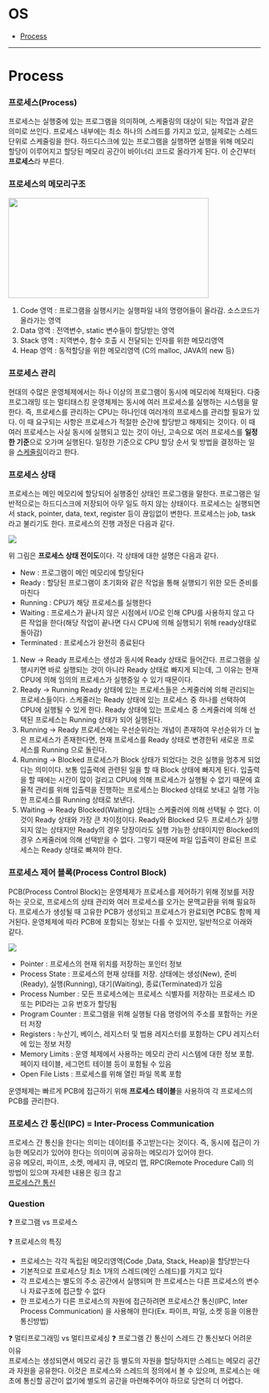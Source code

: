 # OS
- [Process](#process)

***

# Process
### 프로세스(Process)
프로세스는 실행중에 있는 프로그램을 의미하며, 스케줄링의 대상이 되는 작업과 같은 의미로 쓰인다. 프로세스 내부에는 최소 하나의 스레드를 가지고 있고, 실제로는 스레드 단위로 스케줄링을 한다. 
하드디스크에 있는 프로그램을 실행하면 실행을 위해 메모리 할당이 이루어지고 할당된 메모리 공간이 바이너리 코드로 올라가게 된다. 이 순간부터 **프로세스**라 부른다.  


### 프로세스의 메모리구조
<img src="https://user-images.githubusercontent.com/80737266/166136565-59993a30-ab66-459d-a8f0-294878eb8a39.png" width="400" height="200"/>  

1. Code  영역 : 프로그램을 실행시키는 실행파일 내의 명령어들이 올라감. 소스코드가 올라가는 영역
2. Data  영역 : 전역변수, static 변수들이 할당받는 영역
3. Stack 영역 : 지역변수, 함수 호출 시 전달되는 인자를 위한 메모리영역
4. Heap  영역 : 동적할당을 위한 메모리영역 (C의 malloc, JAVA의 new 등)  

### 프로세스 관리
현대의 수많은 운영체제에서는 하나 이상의 프로그램이 동시에 메모리에 적재된다. 다중 프로그래밍 또는 멀티태스킹 운영체제는 동시에 여러 프로세스를 실행하는 시스템을 말한다. 즉, 프로세스를 관리하는 CPU는 하나인데 여러개의 프로세스를 관리할 필요가 있다.  이 때 요구되는 사항은 프로세스가 적절한 순간에 할당받고 해제되는 것이다. 이 때 여러 프로세스는 사실 동시에 실행되고 있는 것이 아닌, 고속으로 여러 프로세스를 **일정한 기준**으로 오가며 실행된다. 일정한 기준으로 CPU 할당 순서 및 방법을 결정하는 일을 [스케줄링]()이라고 한다.

### 프로세스 상태
프로세스는 메인 메모리에 할당되어 실행중인 상태인 프로그램을 말한다. 프로그램은 일반적으로는 하드디스크에 저장되어 아무 일도 하지 않는 상태이다. 프로세스는 실행되면서 stack, pointer, data, text, register 등이 끊임없이 변한다. 프로세스는 job, task라고 불리기도 한다. 프로세스의 진행 과정은 다음과 같다.    

<img src="https://user-images.githubusercontent.com/80737266/166438951-3f134aca-3296-435e-be66-b6bb6745b7f3.png"/>

위 그림은 **프로세스 상태 전이도**이다. 각 상태에 대한 설명은 다음과 같다.   

- New : 프로그램이 메인 메모리에 할당된다
- Ready : 할당된 프로그램이 초기화와 같은 작업을 통해 실행되기 위한 모든 준비를 마친다
- Running : CPU가 해당 프로세스를 실행한다
- Waiting : 프로세스가 끝나지 않은 시점에서 I/O로 인해 CPU를 사용하지 않고 다른 작업을 한다(해당 작업이 끝나면 다시 CPU에 의해 실행되기 위해 ready상태로 돌아감)
- Terminated : 프로세스가 완전히 종료된다

1. New -> Ready
프로세스는 생성과 동시에 Ready 상태로 들어간다. 프로그램을 실행시키면 바로 실행되는 것이 아니라 Ready 상태로 빠지게 되는데, 그 이유는 현재 CPU에 의해 임의의 프로세스가 실행중일 수 있기 때문이다. 
2. Ready -> Running
Ready 상태에 있는 프로세스들은 스케줄러에 의해 관리되는 프로세스들이다. 스케줄러는 Ready 상태에 있는 프로세스 중 하나를 선택하여 CPU에 실행될 수 있게 한다. Ready 상태에 있는 프로세스 중 스케줄러에 의해 선택된 프로세스는 Running 상태가 되어 실행된다.
3. Running -> Ready
프로세스에는 우선순위라는 개념이 존재하여 우선순위가 더 높은 프로세스가 존재한다면, 현재 프로세스를 Ready 상태로 변경한뒤 새로운 프로세스를 Running 으로 돌린다. 
4. Running -> Blocked
프로세스가 Block 상태가 되었다는 것은 실행을 멈추게 되었다는 의미이다. 보통 입출력에 관련된 일을 할 때 Block 상태에 빠지게 된다. 입출력을 할 때에는 시간이 많이 걸리고 CPU에 의해 프로세스가 실행될 수 없기 때문에 효율적 관리를 위해 입출력을 진행하는 프로세스는 Blocked 상태로 보내고 실행 가능한 프로세스를 Running 상태로 보낸다.
5. Waiting -> Ready
Blocked(Waiting) 상태는 스케줄러에 의해 선택될 수 없다. 이것이 Ready 상태와 가장 큰 차이점이다. Ready와 Blocked 모두 프로세스가 실행되지 않는 상태지만 Ready의 경우 당장이라도 실행 가능한 상태이지만 Blocked의 경우 스케줄러에 의해 선택받을 수 없다. 그렇기 때문에 파일 입출력이 완료된 프로세스는 Ready 상태로 빠져야 한다.

### 프로세스 제어 블록(Process Control Block)
PCB(Process Control Block)는 운영체제가 프로세스를 제어하기 위해 정보를 저장하는 곳으로, 프로세스의 상태 관리와 여러 프로세스를 오가는 문맥교환을 위해 필요하다. 프로세스가 생성될 때 고유한 PCB가 생성되고 프로세스가 완료되면 PCB도 함께 제거된다. 운영체제에 따라 PCB에 포함되는 정보는 다를 수 있지만, 일반적으로 아래와 같다. 

<img src="https://user-images.githubusercontent.com/80737266/166231782-4724268d-9836-4ac1-a5e8-b8f2a2fcefaf.png"/>  

- Pointer : 프로세스의 현재 위치를 저장하는 포인터 정보   
- Process State : 프로세스의 현재 상태를 저장. 상태에는 생성(New), 준비(Ready), 실행(Running), 대기(Waiting), 종료(Terminated)가 있음   
- Process Number : 모든 프로세스에는 프로세스 식별자를 저장하는 프로세스 ID 또는 PID라는 고유 번호가 할당됨   
- Program Counter : 프로그램을 위해 실행될 다음 명령어의 주소를 포함하는 카운터 저장
- Registers : 누산기, 베이스, 레지스터 및 범용 레지스터를 포함하는 CPU 레지스터에 있는 정보 저장
- Memory Limits : 운영 체제에서 사용하는 메모리 관리 시스템에 대한 정보 포함. 페이지 테이블, 세그먼트 테이블 등이 포함될 수 있음
- Open File Lists : 프로세스를 위해 열린 파일 목록 포함   

운영체제는 빠르게 PCB에 접근하기 위해 **프로세스 테이블**을 사용하여 각 프로세스의 PCB를 관리한다.

### 프로세스 간 통신(IPC) = Inter-Process Communication   
프로세스 간 통신을 한다는 의미는 데이터를 주고받는다는 것이다. 즉, 동시에 접근이 가능한 메모리가 있어야 한다는 의미이며 공유하는 메모리가 있어야 한다.  
공유 메모리, 파이프, 소켓, 메세지 큐, 메모리 맵, RPC(Remote Procedure Call) 의 방법이 있으며 자세한 내용은 링크 참고   
[프로세스간 통신](https://dar0m.tistory.com/233)   

### Question
❓ 프로그램 vs 프로세스   

❓ 프로세스의 특징   
<span style="color:white">
- 프로세스는 각각 독립된 메모리영역(Code ,Data, Stack, Heap)을 할당받는다
- 기본적으로 프로세스당 최소 1개의 스레드(메인 스레드)를 가지고 있다
- 각 프로세스는 별도의 주소 공간에서 실행되며 한 프로세스는 다른 프로세스의 변수나 자료구조에 접근할 수 없다
- 한 프로세스가 다른 프로세스의 자원에 접근하려면 프로세스간 통신(IPC, Inter Process Communication) 을 사용해야 한다(Ex. 파이프, 파일, 소켓 등을 이용한 통신방법)</span>   

❓ 멀티프로그래밍 vs 멀티프로세싱
❓ 프로그램 간 통신이 스레드 간 통신보다 어려운 이유   
프로세스는 생성되면서 메모리 공간 등 별도의 자원을 할당하지만 스레드는 메모리 공간과 자원을 공유한다. 이것은 프로세스와 스레드의 정의에서 볼 수 있으며, 프로세스는 애초에 통신할 공간이 없기에 별도의 공간을 마련해주어야 하므로 당연히 더 어렵다. 

